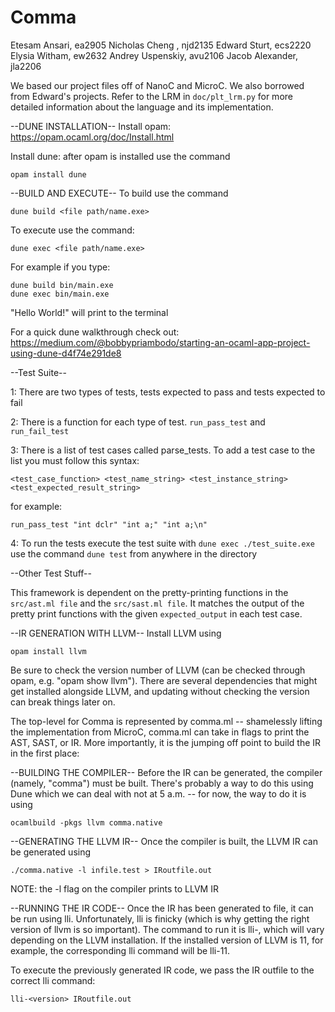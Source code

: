 # Comma
Etesam Ansari, ea2905
Nicholas Cheng , njd2135
Edward Sturt, ecs2220
Elysia Witham, ew2632
Andrey Uspenskiy, avu2106
Jacob Alexander, jla2206

We based our project files off of NanoC and MicroC. We also borrowed from Edward's projects. Refer to the LRM in ```doc/plt_lrm.py``` for more detailed information about the language and its implementation.

--DUNE INSTALLATION--
Install opam: https://opam.ocaml.org/doc/Install.html

Install dune: after opam is installed use the command 

``` console
opam install dune
```

--BUILD AND EXECUTE--
To build use the command 

```console
dune build <file path/name.exe>
```

To execute use the command: 
```console
dune exec <file path/name.exe>
```

For example if you type:
```console
dune build bin/main.exe
dune exec bin/main.exe
```

"Hello World!" will print to the terminal

For a quick dune walkthrough check out:
https://medium.com/@bobbypriambodo/starting-an-ocaml-app-project-using-dune-d4f74e291de8

--Test Suite--

1: There are two types of tests, tests expected to pass and tests expected to fail

2: There is a function for each type of test. ```run_pass_test``` and ```run_fail_test```

3: There is a list of test cases called parse_tests. To add a test case to the list you must follow this syntax:

```<test_case_function> <test_name_string> <test_instance_string> <test_expected_result_string>```

for example: 
``` console
run_pass_test "int dclr" "int a;" "int a;\n"
```

4: To run the tests execute the test suite with ```dune exec ./test_suite.exe``` use the command ```dune test``` from anywhere in the directory

--Other Test Stuff--

This framework is dependent on the pretty-printing functions in the ```src/ast.ml file``` and the ```src/sast.ml file```. It matches the output of the pretty print functions with the given ```expected_output``` in each test case.



--IR GENERATION WITH LLVM--
Install LLVM using 
```console
opam install llvm
```

Be sure to check the version number of LLVM (can be checked through opam, e.g. "opam show llvm"). 
There are several dependencies that might get installed alongside LLVM, and updating without checking the version can break things later on.

The top-level for Comma is represented by comma.ml -- shamelessly lifting the implementation from MicroC, comma.ml can take in flags to print the AST, SAST, or IR.
More importantly, it is the jumping off point to build the IR in the first place:

--BUILDING THE COMPILER--
Before the IR can be generated, the compiler (namely, "comma") must be built. There's probably a way to do this using Dune which we can deal with not at 5 a.m. -- for now, the way to do it is using 
```console
ocamlbuild -pkgs llvm comma.native
```

--GENERATING THE LLVM IR--
Once the compiler is built, the LLVM IR can be generated using 
```console
./comma.native -l infile.test > IRoutfile.out   
```
NOTE: the -l flag on the compiler prints to LLVM IR 

--RUNNING THE IR CODE--
Once the IR has been generated to file, it can be run using lli. 
Unfortunately, lli is finicky (which is why getting the right version of llvm is so important). The command to run it is lli-<version>, which will vary depending on the LLVM installation.
If the installed version of LLVM is 11, for example, the corresponding lli command will be lli-11. 

To execute the previously generated IR code, we pass the IR outfile to the correct lli command:
```console
lli-<version> IRoutfile.out
```